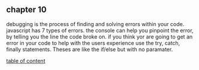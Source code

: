 ## chapter 10

debugging is the process of finding and solving errors within your code.
javascript has 7 types of errors.
the console can help you pinpoint the error, by telling you the line the code broke on.
if you think yor are going to get an error in your code to help with the users experience use the try, catch, finally statements. Theses are like the if/else but with no paramater.



[table of content](./README.md)